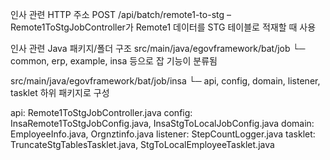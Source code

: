 인사 관련 HTTP 주소
POST /api/batch/remote1-to-stg – Remote1ToStgJobController가 Remote1 데이터를 STG 테이블로 적재할 때 사용

인사 관련 Java 패키지/폴더 구조
src/main/java/egovframework/bat/job
└─ common, erp, example, insa 등으로 잡 기능이 분류됨

src/main/java/egovframework/bat/job/insa
└─ api, config, domain, listener, tasklet 하위 패키지로 구성

api: Remote1ToStgJobController.java
config: InsaRemote1ToStgJobConfig.java, InsaStgToLocalJobConfig.java
domain: EmployeeInfo.java, Orgnztinfo.java
listener: StepCountLogger.java
tasklet: TruncateStgTablesTasklet.java, StgToLocalEmployeeTasklet.java
